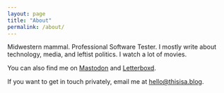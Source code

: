 ```yaml
---
layout: page
title: "About"
permalink: /about/
---
```


Midwestern mammal. Professional Software Tester. I mostly write about technology, media, and leftist politics. I watch a lot of movies.

You can also find me on <a rel="me" href="https://mastodon.social/@thisisamatthew">Mastodon</a> and [Letterboxd](https://www.letterboxd.com/thisisamatthew).

If you want to get in touch privately, email me at hello@thisisa.blog.
